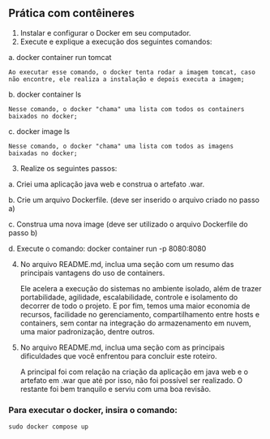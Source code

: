 ## Prática com contêineres 

1. Instalar e configurar o Docker em seu computador. 
2. Execute e explique a execução dos seguintes comandos: 

a. docker container run tomcat 

    Ao executar esse comando, o docker tenta rodar a imagem tomcat, caso não encontre, ele realiza a instalação e depois executa a imagem;
    
b. docker container ls 

    Nesse comando, o docker "chama" uma lista com todos os containers baixados no docker;
    
c. docker image ls 

    Nesse comando, o docker "chama" uma lista com todos as imagens baixadas no docker;

3. Realize os seguintes passos: 

a. Criei uma aplicação java web e construa o artefato .war. 

b. Crie um arquivo Dockerfile. (deve ser inserido o arquivo criado no passo a) 

c. Construa uma nova image (deve ser utilizado o arquivo Dockerfile do passo b) 

d. Execute o comando: docker container run -p 8080:8080 

4. No arquivo README.md, inclua uma seção com um resumo das principais vantagens do uso de containers.

    Ele acelera a execução do sistemas no ambiente isolado, além de trazer portabilidade, agilidade, escalabilidade, controle e isolamento do decorrer de todo o projeto. E por fim, temos uma maior economia de recursos, facilidade no gerenciamento, compartilhamento entre hosts e containers, sem contar na integração do armazenamento em nuvem, uma maior padronização, dentre outros.

5. No arquivo README.md, inclua uma seção com as principais dificuldades que você enfrentou para concluir este roteiro.

    A principal foi com relação na criação da aplicação em java web e o artefato em .war que até por isso, não foi possível ser realizado. O restante foi bem tranquilo e serviu com uma boa revisão.

### Para executar o docker, insira o comando:
    sudo docker compose up
    
